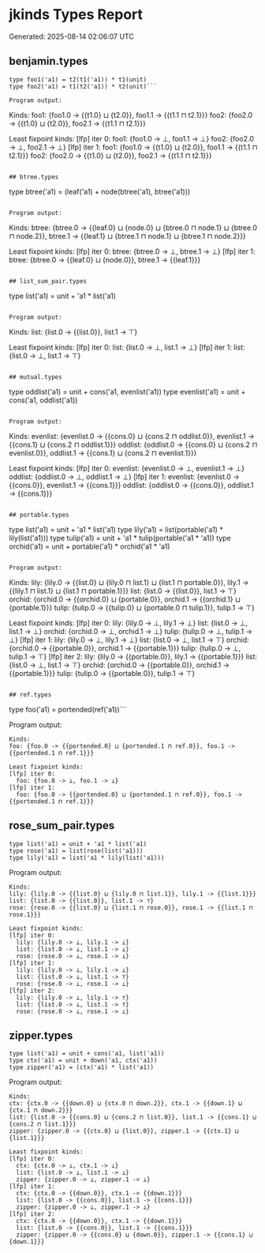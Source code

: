 # jkinds Types Report

Generated: 2025-08-14 02:06:07 UTC

## benjamin.types

```
type foo1('a1) = t2(t1('a1)) * t1(unit)
type foo2('a1) = t1(t2('a1)) * t2(unit)```

Program output:
```
Kinds:
foo1: {foo1.0 -> {{t1.0} ⊔ {t2.0}}, foo1.1 -> {{t1.1 ⊓ t2.1}}}
foo2: {foo2.0 -> {{t1.0} ⊔ {t2.0}}, foo2.1 -> {{t1.1 ⊓ t2.1}}}

Least fixpoint kinds:
[lfp] iter 0:
  foo1: {foo1.0 -> ⊥, foo1.1 -> ⊥}
  foo2: {foo2.0 -> ⊥, foo2.1 -> ⊥}
[lfp] iter 1:
  foo1: {foo1.0 -> {{t1.0} ⊔ {t2.0}}, foo1.1 -> {{t1.1 ⊓ t2.1}}}
  foo2: {foo2.0 -> {{t1.0} ⊔ {t2.0}}, foo2.1 -> {{t1.1 ⊓ t2.1}}}
```

## btree.types

```
type btree('a1) = (leaf('a1) + node(btree('a1), btree('a1)))
```

Program output:
```
Kinds:
btree: {btree.0 -> {{leaf.0} ⊔ {node.0} ⊔ {btree.0 ⊓ node.1} ⊔ {btree.0 ⊓ node.2}}, btree.1 -> {{leaf.1} ⊔ {btree.1 ⊓ node.1} ⊔ {btree.1 ⊓ node.2}}}

Least fixpoint kinds:
[lfp] iter 0:
  btree: {btree.0 -> ⊥, btree.1 -> ⊥}
[lfp] iter 1:
  btree: {btree.0 -> {{leaf.0} ⊔ {node.0}}, btree.1 -> {{leaf.1}}}
```

## list_sum_pair.types

```
type list('a1) = unit + 'a1 * list('a1)
```

Program output:
```
Kinds:
list: {list.0 -> {{list.0}}, list.1 -> ⊤}

Least fixpoint kinds:
[lfp] iter 0:
  list: {list.0 -> ⊥, list.1 -> ⊥}
[lfp] iter 1:
  list: {list.0 -> ⊥, list.1 -> ⊤}
```

## mutual.types

```
type oddlist('a1) = unit + cons('a1, evenlist('a1))
type evenlist('a1) = unit + cons('a1, oddlist('a1))
```

Program output:
```
Kinds:
evenlist: {evenlist.0 -> {{cons.0} ⊔ {cons.2 ⊓ oddlist.0}}, evenlist.1 -> {{cons.1} ⊔ {cons.2 ⊓ oddlist.1}}}
oddlist: {oddlist.0 -> {{cons.0} ⊔ {cons.2 ⊓ evenlist.0}}, oddlist.1 -> {{cons.1} ⊔ {cons.2 ⊓ evenlist.1}}}

Least fixpoint kinds:
[lfp] iter 0:
  evenlist: {evenlist.0 -> ⊥, evenlist.1 -> ⊥}
  oddlist: {oddlist.0 -> ⊥, oddlist.1 -> ⊥}
[lfp] iter 1:
  evenlist: {evenlist.0 -> {{cons.0}}, evenlist.1 -> {{cons.1}}}
  oddlist: {oddlist.0 -> {{cons.0}}, oddlist.1 -> {{cons.1}}}
```

## portable.types

```
type list('a1) = unit + 'a1 * list('a1)
type lily('a1) = list(portable('a1) * lily(list('a1)))
type tulip('a1) = unit + 'a1 * tulip(portable('a1 * 'a1))
type orchid('a1) = unit + portable('a1) * orchid('a1 * 'a1)
```

Program output:
```
Kinds:
lily: {lily.0 -> {{list.0} ⊔ {lily.0 ⊓ list.1} ⊔ {list.1 ⊓ portable.0}}, lily.1 -> {{lily.1 ⊓ list.1} ⊔ {list.1 ⊓ portable.1}}}
list: {list.0 -> {{list.0}}, list.1 -> ⊤}
orchid: {orchid.0 -> {{orchid.0} ⊔ {portable.0}}, orchid.1 -> {{orchid.1} ⊔ {portable.1}}}
tulip: {tulip.0 -> {{tulip.0} ⊔ {portable.0 ⊓ tulip.1}}, tulip.1 -> ⊤}

Least fixpoint kinds:
[lfp] iter 0:
  lily: {lily.0 -> ⊥, lily.1 -> ⊥}
  list: {list.0 -> ⊥, list.1 -> ⊥}
  orchid: {orchid.0 -> ⊥, orchid.1 -> ⊥}
  tulip: {tulip.0 -> ⊥, tulip.1 -> ⊥}
[lfp] iter 1:
  lily: {lily.0 -> ⊥, lily.1 -> ⊥}
  list: {list.0 -> ⊥, list.1 -> ⊤}
  orchid: {orchid.0 -> {{portable.0}}, orchid.1 -> {{portable.1}}}
  tulip: {tulip.0 -> ⊥, tulip.1 -> ⊤}
[lfp] iter 2:
  lily: {lily.0 -> {{portable.0}}, lily.1 -> {{portable.1}}}
  list: {list.0 -> ⊥, list.1 -> ⊤}
  orchid: {orchid.0 -> {{portable.0}}, orchid.1 -> {{portable.1}}}
  tulip: {tulip.0 -> {{portable.0}}, tulip.1 -> ⊤}
```

## ref.types

```
type foo('a1) = portended(ref('a1))```

Program output:
```
Kinds:
foo: {foo.0 -> {{portended.0} ⊔ {portended.1 ⊓ ref.0}}, foo.1 -> {{portended.1 ⊓ ref.1}}}

Least fixpoint kinds:
[lfp] iter 0:
  foo: {foo.0 -> ⊥, foo.1 -> ⊥}
[lfp] iter 1:
  foo: {foo.0 -> {{portended.0} ⊔ {portended.1 ⊓ ref.0}}, foo.1 -> {{portended.1 ⊓ ref.1}}}
```

## rose_sum_pair.types

```
type list('a1) = unit + 'a1 * list('a1)
type rose('a1) = list(rose(list('a1)))
type lily('a1) = list('a1 * lily(list('a1)))
```

Program output:
```
Kinds:
lily: {lily.0 -> {{list.0} ⊔ {lily.0 ⊓ list.1}}, lily.1 -> {{list.1}}}
list: {list.0 -> {{list.0}}, list.1 -> ⊤}
rose: {rose.0 -> {{list.0} ⊔ {list.1 ⊓ rose.0}}, rose.1 -> {{list.1 ⊓ rose.1}}}

Least fixpoint kinds:
[lfp] iter 0:
  lily: {lily.0 -> ⊥, lily.1 -> ⊥}
  list: {list.0 -> ⊥, list.1 -> ⊥}
  rose: {rose.0 -> ⊥, rose.1 -> ⊥}
[lfp] iter 1:
  lily: {lily.0 -> ⊥, lily.1 -> ⊥}
  list: {list.0 -> ⊥, list.1 -> ⊤}
  rose: {rose.0 -> ⊥, rose.1 -> ⊥}
[lfp] iter 2:
  lily: {lily.0 -> ⊥, lily.1 -> ⊤}
  list: {list.0 -> ⊥, list.1 -> ⊤}
  rose: {rose.0 -> ⊥, rose.1 -> ⊥}
```

## zipper.types

```
type list('a1) = unit + cons('a1, list('a1))
type ctx('a1) = unit + down('a1, ctx('a1))
type zipper('a1) = (ctx('a1) * list('a1))
```

Program output:
```
Kinds:
ctx: {ctx.0 -> {{down.0} ⊔ {ctx.0 ⊓ down.2}}, ctx.1 -> {{down.1} ⊔ {ctx.1 ⊓ down.2}}}
list: {list.0 -> {{cons.0} ⊔ {cons.2 ⊓ list.0}}, list.1 -> {{cons.1} ⊔ {cons.2 ⊓ list.1}}}
zipper: {zipper.0 -> {{ctx.0} ⊔ {list.0}}, zipper.1 -> {{ctx.1} ⊔ {list.1}}}

Least fixpoint kinds:
[lfp] iter 0:
  ctx: {ctx.0 -> ⊥, ctx.1 -> ⊥}
  list: {list.0 -> ⊥, list.1 -> ⊥}
  zipper: {zipper.0 -> ⊥, zipper.1 -> ⊥}
[lfp] iter 1:
  ctx: {ctx.0 -> {{down.0}}, ctx.1 -> {{down.1}}}
  list: {list.0 -> {{cons.0}}, list.1 -> {{cons.1}}}
  zipper: {zipper.0 -> ⊥, zipper.1 -> ⊥}
[lfp] iter 2:
  ctx: {ctx.0 -> {{down.0}}, ctx.1 -> {{down.1}}}
  list: {list.0 -> {{cons.0}}, list.1 -> {{cons.1}}}
  zipper: {zipper.0 -> {{cons.0} ⊔ {down.0}}, zipper.1 -> {{cons.1} ⊔ {down.1}}}
```
